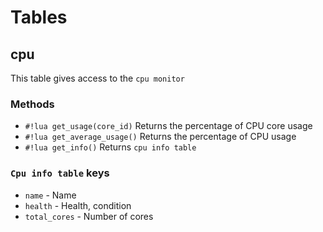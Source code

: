 # Tables
## cpu
This table gives access to the `cpu monitor`
### Methods
- `#!lua get_usage(core_id)`
    Returns the percentage of CPU core usage
- `#!lua get_average_usage()`
    Returns the percentage of CPU usage
- `#!lua get_info()`
    Returns `cpu info table`
### `Cpu info table` keys
- `name` - Name
- `health` - Health, condition
- `total_cores` - Number of cores